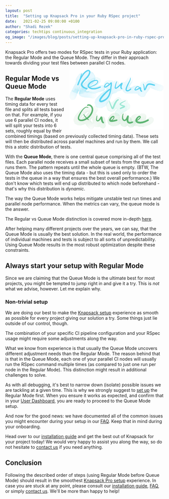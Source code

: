 ```yaml
---
layout: post
title:  "Setting up Knapsack Pro in your Ruby RSpec project"
date:   2021-02-25 09:00:00 +0100
author: "Shadi Rezek"
categories: techtips continuous_integration
og_image: "/images/blog/posts/setting-up-knapsack-pro-in-ruby-rspec-project/regular_vs_queue.jpeg"
---
```


Knapsack Pro offers two modes for RSpec tests in your Ruby application: the Regular Mode and the Queue Mode. They differ in their approach towards dividing your test files between parallel CI nodes.

<img src="/images/blog/posts/setting-up-knapsack-pro-in-ruby-rspec-project/regular_vs_queue.jpeg" style="width:300px;margin-left: 15px;float:right;" alt="Knapsack Pro Regular Mode vs Queue Mode in Ruby RSpec" />

## Regular Mode vs Queue Mode

The **Regular Mode** uses timing data for every test file and splits all tests based on that. For example, if you use 6 parallel CI nodes, it will split your tests into 6 sets, roughly equal by their combined timings (based on previously collected timing data). These sets will then be distributed across parallel machines and run by them. We call this a _static_ distribution of tests.

With the **Queue Mode**, there is one central queue comprising all of the test files. Each parallel node receives a small subset of tests from the queue and runs them. The pattern repeats until the whole queue is empty. (BTW, The Queue Mode also uses the timing data - but this is used only to order the tests in the queue in a way that ensures the best overall performance.)
We don't know which tests will end up distributed to which node beforehand - that's why this distribution is _dynamic_.

The way the Queue Mode works helps mitigate unstable test run times and parallel node performance. When the metrics can vary, the queue mode is the answer.

The Regular vs Queue Mode distinction is covered more in-depth [here](/2020/how-to-speed-up-ruby-and-javascript-tests-with-ci-parallelisation).

After helping many different projects over the years, we can say, that the Queue Mode is usually the best solution. In the real world, the performance of individual machines and tests is subject to all sorts of unpredictability. Using Queue Mode results in the most robust optimization despite these constraints.

## Always start your setup with Regular Mode

Since we are claiming that the Queue Mode is the ultimate best for most projects, you might be tempted to jump right in and give it a try. This is _not_ what we advise, however. Let me explain why.


### Non-trivial setup

We are doing our best to make the [Knapsack setup](https://docs.knapsackpro.com/) experience as smooth as possible for every project giving our solution a try. Some things just lie outside of our control, though.

The combination of your specific CI pipeline configuration and your RSpec usage might require some adjustments along the way.

What we know from experience is that usually the Queue Mode uncovers different adjustment needs than the Regular Mode. The reason behind that is that in the Queue Mode, each one of your parallel CI nodes will usually run the RSpec command multiple times (as compared to just one run per node in the Regular Mode). This distinction might result in additional challenges to solve.

As with all debugging, it's best to narrow down (isolate) possible issues we are tackling at a given time. This is why we strongly suggest to [set up](https://docs.knapsackpro.com/) the Regular Mode first. When you ensure it works as expected, and confirm that in your [User Dashboard](https://knapsackpro.com/sessions?utm_source=docs_knapsackpro&utm_medium=blog_post&utm_campaign=setting-up-knapsack-pro-in-rspec-project), you are ready to proceed to the Queue Mode setup.

And now for the good news: we have documented all of the common issues you might encounter during your setup in our [FAQ](https://knapsackpro.com/faq?utm_source=docs_knapsackpro&utm_medium=blog_post&utm_campaign=setting-up-knapsack-pro-in-rspec-project). Keep that in mind during your onboarding.

Head over to our [installation guide](https://docs.knapsackpro.com/) and get the best out of Knapsack for your project today! We would very happy to assist you along the way, so do not hesitate to [contact us](https://knapsackpro.com/contact?utm_source=docs_knapsackpro&utm_medium=blog_post&utm_campaign=setting-up-knapsack-pro-in-rspec-project) if you need anything.

## Conclusion

Following the described order of steps (using Regular Mode before Queue Mode) should result in the smoothest [Knapsack Pro setup](https://docs.knapsackpro.com/) experience. In case you are stuck at any point, please consult our [installation guide](https://docs.knapsackpro.com/knapsack_pro-ruby/guide/), [FAQ](https://knapsackpro.com/faq?utm_source=docs_knapsackpro&utm_medium=blog_post&utm_campaign=setting-up-knapsack-pro-in-rspec-project), or simply [contact us](https://knapsackpro.com/contact?utm_source=docs_knapsackpro&utm_medium=blog_post&utm_campaign=setting-up-knapsack-pro-in-rspec-project). We'll be more than happy to help!
